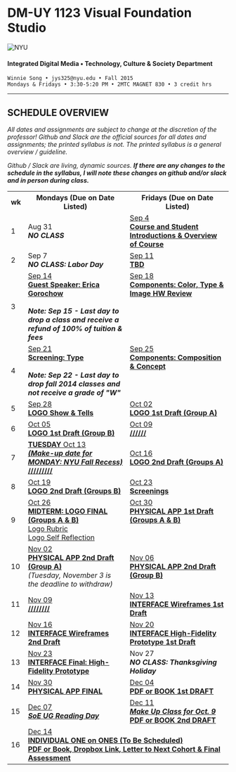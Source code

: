 # DM-UY 1123 Visual Foundation Studio

![NYU](http://ws2.polishedsolid.com/de/nyu_soe_logo.png)
#### Integrated Digital Media • Technology, Culture & Society Department 

    Winnie Song • jys325@nyu.edu • Fall 2015 
    Mondays & Fridays • 3:30-5:20 PM • 2MTC MAGNET 830 • 3 credit hrs

---

## SCHEDULE OVERVIEW

*All dates and assignments are subject to change at the discretion of the professor! Github and Slack are the official sources for all dates and assignments; the printed syllabus is not. The printed syllabus is a general overview / guideline.* 

*Github / Slack are living, dynamic sources. **If there are any changes to the schedule in the syllabus, I will note these changes on github and/or slack and in person during class.***
<table>
    <tr>
        <th width="4%">wk</th>
        <th width="48%">Mondays (Due on Date Listed)</th>
        <th width="48%">Fridays (Due on Date Listed)</th>
    </tr>
    <tr>
        <td>1</td>
        <td>Aug 31<br><strong><i>NO CLASS</i></strong></td>
        <td><a href="weekly_detail/dm1123_weekly_detail_wk1_sep4.md">Sep 4<br><strong>Course and Student Introductions & Overview of Course</strong></a></td>
    </tr>
    <tr>
        <td>2</td>
        <td>Sep 7<br><strong><i>NO CLASS: Labor Day</i></strong></td>
        <td><a href="weekly_detail/dm1123_weekly_detail_wk2_sep9.md">Sep 11<br><strong>TBD</strong></a>
        </td>
    </tr>
    <tr>
        <td>3</td>
        <td valign="top"><a href="weekly_detail/dm1123_weekly_detail_wk3_sep16.md">Sep 14<br><strong>Guest Speaker: Erica Gorochow</strong></a><br><br><strong><i>Note: Sep 15 - Last day to drop a class and receive a refund of 100% of tuition &amp; fees</i></strong></td>
        <td valign="top"><a href="weekly_detail/dm1123_weekly_detail_wk3_sep16.md">Sep 18<br><strong>Components: Color, Type &amp; Image HW Review</strong></a></td>
    </tr>
    <tr>
        <td>4</td>
        <td valign="top"><a href="weekly_detail/dm1123_weekly_detail_wk4_sep23.md">Sep 21<br><strong>Screening: Type</strong></a><br><br><strong><i>Note: Sep 22 - Last day to drop fall 2014 classes and not receive a grade of "W"</i></strong></td>
        <td valign="top"><a href="weekly_detail/dm1123_weekly_detail_wk4_sep23.md">Sep 25<br><strong>Components: Composition &amp; Concept</strong></a></td>
    </tr>
    <tr>
        <td>5</td>
        <td><a href="weekly_detail/dm1123_weekly_detail_wk5_sep30.md">Sep 28<br><strong>LOGO Show & Tells</strong></a></td>
        <td><a href="weekly_detail/dm1123_weekly_detail_wk5_sep30.md">Oct 02<br><strong>LOGO 1st Draft (Group A)</strong></a></td>
    </tr>
    <tr>
        <td>6</td>
        <td><a href="weekly_detail/dm1123_weekly_detail_wk6_oct07.md">Oct 05<br><strong>LOGO 1st Draft (Group B)</strong></a></td>
        <td><a href="weekly_detail/dm1123_weekly_detail_wk6_oct07.md">Oct 09<br><strong>//////<strong></td>
    </tr>
    <tr>
        <td>7</td>
        <td><a href="weekly_detail/dm1123_weekly_detail_wk7_oct14.md"><STRONG><u>TUESDAY</STRONG> Oct 13<br></A><strong><i>(Make-up date for MONDAY: NYU Fall Recess)</i></strong><BR>
        <a href="weekly_detail/dm1123_weekly_detail_wk7_oct14.md"><STRONG>/////////</A></td>
        <td><a href="weekly_detail/dm1123_weekly_detail_wk7_oct14.md">Oct 16<br><strong>LOGO 2nd Draft (Groups A)</strong></a></td>
    </tr>
    <tr>
        <td>8</td>
        <td><a href="weekly_detail/dm1123_weekly_detail_wk8_oct21.md">Oct 19<br><strong>LOGO 2nd Draft (Groups B)</strong></a></td>
        <td><a href="weekly_detail/dm1123_weekly_detail_wk8_oct21.md">Oct 23<br><strong>Screenings</strong></a></td>
    </tr>
    <tr>
        <td>9</td>
        <td valign="top"><a href="weekly_detail/dm1123_weekly_detail_wk9_oct28.md">Oct 26<br><strong>MIDTERM: LOGO FINAL (Groups A & B)</strong><br>Logo Rubric<br>Logo Self Reflection</a></td>
        <td valign="top"><a href="weekly_detail/dm1123_weekly_detail_wk9_oct28.md">Oct 30<br><strong>PHYSICAL APP 1st Draft (Groups A & B)</a></strong></td>
    </tr>
    <tr>
        <td>10</td>
        <td><a href="weekly_detail/dm1123_weekly_detail_wk10_nov4.md">Nov 02<br><strong>PHYSICAL APP 2nd Draft (Group A)</strong></a><br>
        <i>(Tuesday, November 3 is the deadline to withdraw)</i></td>
        <td><a href="weekly_detail/dm1123_weekly_detail_wk10_nov4.md">Nov 06<br><strong>PHYSICAL APP 2nd Draft (Group B)</a></strong></td>
    </tr>
    <tr>
        <td>11</td>
        <td><a href="weekly_detail/dm1123_weekly_detail_wk11_nov11.md">Nov 09<br><strong>////////</strong></td>
        <td><a href="weekly_detail/dm1123_weekly_detail_wk11_nov11.md">Nov 13<br><strong>INTERFACE Wireframes 1st Draft</a></strong></strong></td>
    </tr>
    <tr>
        <td>12</td>
        <td><a href="weekly_detail/dm1123_weekly_detail_wk12_nov18.md">Nov 16<br><strong>INTERFACE Wireframes 2nd Draft</a></strong></td>
        <td><a href="weekly_detail/dm1123_weekly_detail_wk12_nov18.md">Nov 20<br><strong>INTERFACE High-Fidelity Prototype 1st Draft</a></strong></td>
    </tr>
    <tr>
        <td>13</td>
        <td><a href="weekly_detail/dm1123_weekly_detail_wk13_nov25.md">Nov 23<br><strong>INTERFACE Final: High-Fidelity Prototype</a></strong></td>
        <td>Nov 27<br><strong><i>NO CLASS: Thanksgiving Holiday</i></strong></td>
    </tr>
    <tr>
        <td>14</td>
        <td><a href="weekly_detail/dm1123_weekly_detail_wk14_dec2.md">Nov 30<br><strong>PHYSICAL APP FINAL</a></strong></td>
        <td><a href="weekly_detail/dm1123_weekly_detail_wk14_dec2.md">Dec 04<br><strong>PDF or BOOK 1st DRAFT</a></strong></td>
    </tr>
    <tr>
        <td>15</td>
        <td><a href="weekly_detail/dm1123_weekly_detail_wk15_dec9.md">Dec 07<br><strong><i>SoE UG Reading Day</i></strong></A></td>
        <td><a href="weekly_detail/dm1123_weekly_detail_wk15_dec9.md">Dec 11<br><strong><i>Make Up Class for Oct. 9</i><br>PDF or BOOK 2nd DRAFT</a></strong></td>
    </tr>
    <tr>
        <td>16</td>
        <td colspan="2"><a href="projects/dm1123_vfs_end_of_semester_deliverables.md" target="_blank">Dec 14<br><strong>INDIVIDUAL ONE on ONES (To Be Scheduled)<br> 
<strong>PDF or Book, Dropbox Link, Letter to Next Cohort & Final Assessment</a></strong></td>
    </tr>
</table>